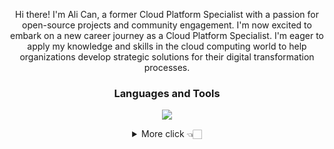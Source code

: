 
<p align="center">Hi there! I'm Ali Can, a former Cloud Platform Specialist with a passion for open-source projects and community engagement. I'm now excited to embark on a new career journey as a Cloud Platform Specialist. I'm eager to apply my knowledge and skills in the cloud computing world to help organizations develop strategic solutions for their digital transformation processes.</p>





<h3 align="center">Languages and Tools</h3>
<p align="center">
    <img src="https://skillicons.dev/icons?i=html,css,bootstrap,tailwind,php,py,go,js,ts,nodejs,bun,deno,express,react,redux,nextjs,materialui,styledcomponents,babel,webpack,mongodb,postgres,mysql,git,githubactions,gitlab,linux,postman&perline=14" />
 </p>


 
<details align="center">
  <summary>More click 👈🏻</summary>
  <p>&nbsp;<img align="center" src="https://github-readme-stats.vercel.app/api?username=alicangunduz&show_icons=true&locale=en" alt="alicangunduz" /></p>

<p><img align="center" src="https://github-readme-streak-stats.herokuapp.com/?user=alicangunduz&" alt="alicangunduz" /></p>

<p align="center"> <img src="https://komarev.com/ghpvc/?username=alicangunduz&label=Profile%20views&color=0e75b6&style=flat" alt="alicangunduz" /> </p>

</details>



